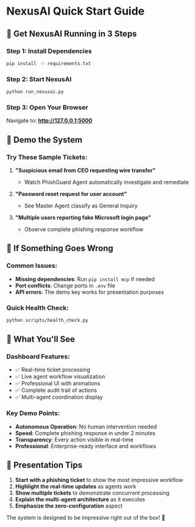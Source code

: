 # NexusAI Quick Start Guide

## 🚀 Get NexusAI Running in 3 Steps

### Step 1: Install Dependencies
```bash
pip install -r requirements.txt
```

### Step 2: Start NexusAI
```bash
python run_nexusai.py
```

### Step 3: Open Your Browser
Navigate to: **http://127.0.0.1:5000**

## 🎯 Demo the System

### Try These Sample Tickets:
1. **"Suspicious email from CEO requesting wire transfer"** 
   - Watch PhishGuard Agent automatically investigate and remediate
   
2. **"Password reset request for user account"**
   - See Master Agent classify as General Inquiry

3. **"Multiple users reporting fake Microsoft login page"**
   - Observe complete phishing response workflow

## 🔧 If Something Goes Wrong

### Common Issues:
- **Missing dependencies**: Run `pip install mcp` if needed
- **Port conflicts**: Change ports in `.env` file
- **API errors**: The demo key works for presentation purposes

### Quick Health Check:
```bash
python scripts/health_check.py
```

## 📱 What You'll See

### Dashboard Features:
- ✅ Real-time ticket processing
- ✅ Live agent workflow visualization  
- ✅ Professional UI with animations
- ✅ Complete audit trail of actions
- ✅ Multi-agent coordination display

### Key Demo Points:
- **Autonomous Operation**: No human intervention needed
- **Speed**: Complete phishing response in under 2 minutes
- **Transparency**: Every action visible in real-time
- **Professional**: Enterprise-ready interface and workflows

## 🎪 Presentation Tips

1. **Start with a phishing ticket** to show the most impressive workflow
2. **Highlight the real-time updates** as agents work
3. **Show multiple tickets** to demonstrate concurrent processing
4. **Explain the multi-agent architecture** as it executes
5. **Emphasize the zero-configuration** aspect

The system is designed to be impressive right out of the box! 🚀